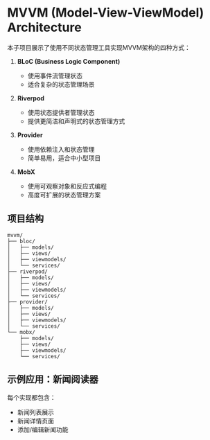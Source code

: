 # MVVM (Model-View-ViewModel) Architecture

本子项目展示了使用不同状态管理工具实现MVVM架构的四种方式：

1. **BLoC (Business Logic Component)**
   - 使用事件流管理状态
   - 适合复杂的状态管理场景

2. **Riverpod**
   - 使用状态提供者管理状态
   - 提供更简洁和声明式的状态管理方式

3. **Provider**
   - 使用依赖注入和状态管理
   - 简单易用，适合中小型项目

4. **MobX**
   - 使用可观察对象和反应式编程
   - 高度可扩展的状态管理方案

## 项目结构

```
mvvm/
├── bloc/
│   ├── models/
│   ├── views/
│   ├── viewmodels/
│   └── services/
├── riverpod/
│   ├── models/
│   ├── views/
│   ├── viewmodels/
│   └── services/
├── provider/
│   ├── models/
│   ├── views/
│   ├── viewmodels/
│   └── services/
└── mobx/
    ├── models/
    ├── views/
    ├── viewmodels/
    └── services/
```

## 示例应用：新闻阅读器

每个实现都包含：
- 新闻列表展示
- 新闻详情页面
- 添加/编辑新闻功能
